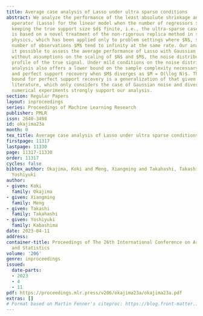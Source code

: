 ```yaml
---
title: Average case analysis of Lasso under ultra sparse conditions
abstract: We analyze the performance of the least absolute shrinkage and selection
  operator (Lasso) for the linear model when the number of regressors $N$ grows larger
  keeping the true support size $d$ finite, i.e., the ultra-sparse case. The result
  is based on a novel treatment of the non-rigorous replica method in statistical
  physics, which has been applied only to problem settings where $N$, $d$ and the
  number of observations $M$ tend to infinity at the same rate. Our analysis makes
  it possible to assess the average performance of Lasso with Gaussian sensing matrices
  without assumptions on the scaling of $N$ and $M$, the noise distribution, and the
  profile of the true signal. Under mild conditions on the noise distribution, the
  analysis also offers a lower bound on the sample complexity necessary for partial
  and perfect support recovery when $M$ diverges as $M = O(\log N)$. The obtained
  bound for perfect support recovery is a generalization of that given in previous
  literature, which only considers the case of Gaussian noise and diverging $d$. Extensive
  numerical experiments strongly support our analysis.
section: Regular Papers
layout: inproceedings
series: Proceedings of Machine Learning Research
publisher: PMLR
issn: 2640-3498
id: okajima23a
month: 0
tex_title: Average case analysis of Lasso under ultra sparse conditions
firstpage: 11317
lastpage: 11330
page: 11317-11330
order: 11317
cycles: false
bibtex_author: Okajima, Koki and Meng, Xiangming and Takahashi, Takashi and Kabashima,
  Yoshiyuki
author:
- given: Koki
  family: Okajima
- given: Xiangming
  family: Meng
- given: Takashi
  family: Takahashi
- given: Yoshiyuki
  family: Kabashima
date: 2023-04-11
address:
container-title: Proceedings of The 26th International Conference on Artificial Intelligence
  and Statistics
volume: '206'
genre: inproceedings
issued:
  date-parts:
  - 2023
  - 4
  - 11
pdf: https://proceedings.mlr.press/v206/okajima23a/okajima23a.pdf
extras: []
# Format based on Martin Fenner's citeproc: https://blog.front-matter.io/posts/citeproc-yaml-for-bibliographies/
---
```


